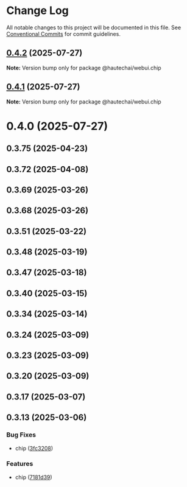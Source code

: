 # Change Log

All notable changes to this project will be documented in this file.
See [Conventional Commits](https://conventionalcommits.org) for commit guidelines.

## [0.4.2](https://github.com/HautechAI/webui/compare/@hautechai/webui.chip@0.4.1...@hautechai/webui.chip@0.4.2) (2025-07-27)

**Note:** Version bump only for package @hautechai/webui.chip

## [0.4.1](https://github.com/HautechAI/webui/compare/@hautechai/webui.chip@0.4.0...@hautechai/webui.chip@0.4.1) (2025-07-27)

**Note:** Version bump only for package @hautechai/webui.chip

# 0.4.0 (2025-07-27)

## 0.3.75 (2025-04-23)

## 0.3.72 (2025-04-08)

## 0.3.69 (2025-03-26)

## 0.3.68 (2025-03-26)

## 0.3.51 (2025-03-22)

## 0.3.48 (2025-03-19)

## 0.3.47 (2025-03-18)

## 0.3.40 (2025-03-15)

## 0.3.34 (2025-03-14)

## 0.3.24 (2025-03-09)

## 0.3.23 (2025-03-09)

## 0.3.20 (2025-03-09)

## 0.3.17 (2025-03-07)

## 0.3.13 (2025-03-06)

### Bug Fixes

- chip ([3fc3208](https://github.com/HautechAI/webui/commit/3fc32088cd2854c6f67625926af97d178634cd0d))

### Features

- chip ([7181d39](https://github.com/HautechAI/webui/commit/7181d39ce71adef53e222d5b5de6191acdba5558))
